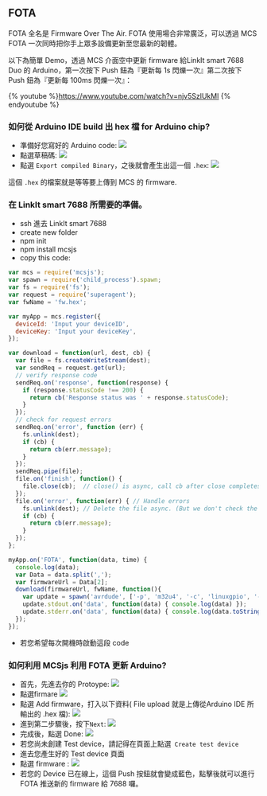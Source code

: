 ## FOTA

FOTA 全名是 Firmware Over The Air. 
FOTA 使用場合非常廣泛，可以透過 MCS FOTA 一次同時把你手上眾多設備更新至您最新的韌體。

以下為簡單 Demo，透過 MCS 介面空中更新 firmware 給LinkIt smart 7688 Duo 的 Arduino，第一次按下 Push 鈕為『更新每 1s 閃爍一次』第二次按下 Push 鈕為『更新每 100ms 閃爍一次』：

{% youtube %}https://www.youtube.com/watch?v=njv5SzlUkMI {% endyoutube %}

### 如何從 Arduino IDE build 出 hex 檔 for Arduino chip?

* 準備好您寫好的 Arduino code:
![](fota_arduino01.png)
* 點選草稿碼:
![](fota_arduino02.png)
* 點選 `Export compiled Binary`，之後就會產生出這一個 `.hex`:
![](fota_arduino03.png)

這個 `.hex` 的檔案就是等等要上傳到 MCS 的 firmware.

### 在 LinkIt smart 7688 所需要的準備。
* ssh 進去 LinkIt smart 7688 
* create new folder 
* npm init
* npm install mcsjs
* copy this code:

```js
var mcs = require('mcsjs');
var spawn = require('child_process').spawn;
var fs = require('fs');
var request = require('superagent');
var fwName = 'fw.hex';

var myApp = mcs.register({
  deviceId: 'Input your deviceID',
  deviceKey: 'Input your deviceKey',
});

var download = function(url, dest, cb) {
  var file = fs.createWriteStream(dest);
  var sendReq = request.get(url);
  // verify response code
  sendReq.on('response', function(response) {
    if (response.statusCode !== 200) {
      return cb('Response status was ' + response.statusCode);
    }
  });
  // check for request errors
  sendReq.on('error', function (err) {
    fs.unlink(dest);
    if (cb) {
      return cb(err.message);
    }
  });
  sendReq.pipe(file);
  file.on('finish', function() {
    file.close(cb);  // close() is async, call cb after close completes.
  });
  file.on('error', function(err) { // Handle errors
    fs.unlink(dest); // Delete the file async. (But we don't check the result)
    if (cb) {
      return cb(err.message);
    }
  });
};

myApp.on('FOTA', function(data, time) {
  console.log(data);
  var Data = data.split(',');
  var firmwareUrl = Data[2];
  download(firmwareUrl, fwName, function(){
    var update = spawn('avrdude', ['-p', 'm32u4', '-c', 'linuxgpio', '-v', '-e', '-U', 'flash:w:/root/'+ fwName, '-U', 'lock:w:0x0f:m']);
    update.stdout.on('data', function(data) { console.log(data) });
    update.stderr.on('data', function(data) { console.log(data.toString()) });
  });
});
```

* 若您希望每次開機時啟動這段 code 

### 如何利用 MCSjs 利用 FOTA 更新 Arduino?

* 首先，先進去你的 Protoype:
![](fota01.png)
* 點選firmare
![](fota02.png)
* 點選 Add firmware，打入以下資料( File upload 就是上傳從Arduino IDE 所輸出的 .hex 檔):
![](fota03.png)
* 進到第二步驟後，按下`Next`:
![](fota04.png)
* 完成後，點選 Done:
![](fota05.png)
* 若您尚未創建 Test device，請記得在頁面上點選` Create test device`
* 進去您產生好的 Test device 頁面
* 點選 firmware :
![](fota06.png)
* 若您的 Device 已在線上，這個 Push 按鈕就會變成藍色，點擊後就可以進行 FOTA 推送新的 firmware 給 7688 囉。
